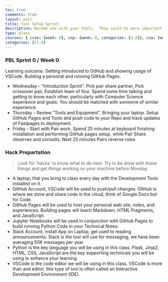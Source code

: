 ```yaml
---
toc: true
comments: true
layout: post
title: Tool Setup Sprint
description: Become one with your tools.  They could be more important than code, code, code.
type: plans
courses: { csse: {week: 0}, csp: {week: 0, categories: [4.A]}, csa: {week: 0} }
categories: [C1.4]
---
```


### PBL Sprint 0 / Week 0
Learning outcome.  Getting introduced to GitHub and showing usage of VSCode.   Building a personal and running GitHub Pages.
- Wednesday - "Introduction Sprint".  Pick pair share partner, Pick crossover pair, Establish team of four.  Spend some time talking and getting to know each other, particularly with Computer Science experience and goals.  You should be matched with someone of similar experience.
- Thursday - Review "Tools and Equipment".  Bringing your laptop.  Setup GitHub Pages and Tools and push code to your Repo and track updates of Fastpages to deployment.
- Friday - Start with Pair work. Spend 25 minutes at keyboard finishing installation and performing GitHub pages setup, while Pair Share observes and consults.  Next 25 minutes Pairs reverse roles.


### Hack Prepartation
> Look for 'hacks' to know what to do next.  Try to be done with these things and get things working on your machine before Monday.
- A laptop, that you bring to class every day with the Development Tools installed on it.
- GitHub Account, VSCode will be used to push/pull changes. GitHub is where we store and share code in the cloud, think of Google Docs but for Code.
- GitHub Pages will be used to host your personal web site, notes, and experiences.  Building pages will teach Markdown, HTML Fragments, and JavaScript.
- Jupyter Notebooks will be used in conjunction with GitHub Pages to build running Python Code in your Technical Notes.
- Slack Account, install App on Laptop, get used to reading announcements. Slack is the tool will use for messaging, we have been averaging 50K messages per year.
- Python is the key language you will be using in this class.  Flask, Jinja2, HTML, CSS, JavaScript are the key supporting technicals you will be using to enhance your learning.
- VSCode is the code editor we will be using in this class.  VSCode is more than and editor, this type of tool is often called an Interactive Development Environment (IDE). 
